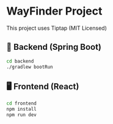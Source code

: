 # WayFinder Project
This project uses Tiptap (MIT Licensed)

## 🧠 Backend (Spring Boot)
```bash
cd backend
./gradlew bootRun
```

## 🖥️ Frontend (React)
```bash
cd frontend
npm install
npm run dev
```
